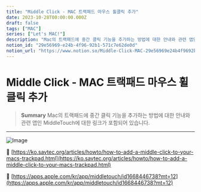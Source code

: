 ```yaml
---
title: "Middle Click - MAC 트랙패드 마우스 휠클릭 추가"
date: 2023-10-28T00:00:00.000Z
draft: false
tags: ["MAC"]
series: ["Let's MAC!"]
description: "Mac의 트랙패드에 중간 클릭 기능을 추가하는 방법에 대한 안내와 관련 앱인 MiddleTouch에 대한 링크가 포함되어 있습니다."
notion_id: "29e56969-e24b-4f96-92b1-571c7e62de0d"
notion_url: "https://www.notion.so/Middle-Click-MAC-29e56969e24b4f9692b1571c7e62de0d"
---
```


# Middle Click - MAC 트랙패드 마우스 휠클릭 추가

> **Summary**
> Mac의 트랙패드에 중간 클릭 기능을 추가하는 방법에 대한 안내와 관련 앱인 MiddleTouch에 대한 링크가 포함되어 있습니다.

---

![Image](https://prod-files-secure.s3.us-west-2.amazonaws.com/09ccd4d5-876c-4bba-bbdf-cc77a0a11257/b31083d5-d740-4eb7-889e-0dfaa4a8564e/Untitled.png?X-Amz-Algorithm=AWS4-HMAC-SHA256&X-Amz-Content-Sha256=UNSIGNED-PAYLOAD&X-Amz-Credential=ASIAZI2LB466VAY3YMHT%2F20250724%2Fus-west-2%2Fs3%2Faws4_request&X-Amz-Date=20250724T115906Z&X-Amz-Expires=3600&X-Amz-Security-Token=IQoJb3JpZ2luX2VjEAMaCXVzLXdlc3QtMiJHMEUCIDEl2DxaWnEy3NmWI0xKxYJTfgFJ1NsCAbin1EgCAKsZAiEAxRYFvUOOgKVMFCGREIZ4BzOi%2BbPyjW%2FOF1xvWJxAb9Uq%2FwMILBAAGgw2Mzc0MjMxODM4MDUiDJtRK5mTvd3HiRpPqSrcA73Y3BkRt3I00aCPzSAbKneQwqwLnlJlFhlzus1E7zAueuRgUqPuHZzXCiTiBvBZSmYbxqvro%2BAItjd9UG5vjUPU0aZGSkTNpjSt9Kd0ywkOK4%2Byio6VXOzLVZiCMLC%2BVV34w8PdskRMSm9CxmjiyeKDEkdQWSLyn7a%2F59awRR4%2BSRvaGMc3lkuF7m46DCcLIlQL7gyIz7SzrK2YpVBfeRbMnvgbdBeO0uHiOreQRaRR69LP6a95gpUsGtTLzkIRTe5EM%2B5S5rwyGZ9lL69I10%2FPE0lPOe64NyVZW8kE3xPuRc1iz2I11E36Vy2jg30gySBPy3nJur6LH%2F0P%2Fn9QMc%2BHLB9kqmRZectPH7x%2B0vwnl%2FYXlWhi6DefeyNvabTHHnDyVXt0iP0mjR3AgAdJYX801rmb5y0wGiref398mAtWOEUrmfzPJ%2FKpz%2BMZ%2BblEgnMpDtCcP16UE5CeDIjh7s%2BPsQt6zIk3SBoHIz8wg3qVSePwXdb91VAErWY2Iej0A3%2FuVNZ7M9sYMd7T2ufOkrwBEWaLbkfemOiB2aMAzQJHKZzSNETiIB7D%2BY929ySBOS4b45CuDZIHXaNSuZxkS2iY8%2FXLI4p7YxSCVoxYWjJ2O48FLZu2UttBFbUeMKKbiMQGOqUB8o6CLCabZerI%2FrJVjPMZiS1Wq1qNLbxmI7HCPN77bvUsvDgsgNz2hy9K%2Bj8F7TqdsXJZ53margvXtsMm2x10DOdKWIXnjIRSCcd0uE2G01sttQNkAGC3x6%2B%2BlOoKXzRqSmWoGclbw0kBANonK%2F3nk22byr2WuedWoqEG4KuaipN6Z8cgYH7xXusD4nsCOyMjIdnBvCVLqTIytl0sXMOfg%2FkwNz5b&X-Amz-Signature=eacff2ed6b6e46bfd5d4c40dfc2f3025ba4954b7c2ac8fd7e1554c9e22b80537&X-Amz-SignedHeaders=host&x-amz-checksum-mode=ENABLED&x-id=GetObject)

🔗 [https://ko.savtec.org/articles/howto/how-to-add-a-middle-click-to-your-macs-trackpad.html](https://ko.savtec.org/articles/howto/how-to-add-a-middle-click-to-your-macs-trackpad.html)

🔗 [https://apps.apple.com/kr/app/middletouch/id1668446738?mt=12](https://apps.apple.com/kr/app/middletouch/id1668446738?mt=12)


